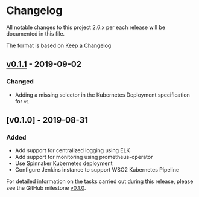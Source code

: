 # Changelog
All notable changes to this project 2.6.x per each release will be documented in this file.

The format is based on [Keep a Changelog](https://keepachangelog.com/en/1.0.0/)

## [v0.1.1] - 2019-09-02

### Changed

- Adding a missing selector in the Kubernetes Deployment specification for `v1`

## [v0.1.0] - 2019-08-31

### Added

- Add support for centralized logging using ELK
- Add support for monitoring using prometheus-operator
- Use Spinnaker Kubernetes deployment
- Configure Jenkins instance to support WSO2 Kubernetes Pipeline

For detailed information on the tasks carried out during this release, please see the GitHub milestone
[v0.1.0](https://github.com/wso2/kubernetes-pipeline/milestone/1).

[v0.1.1]: https://github.com/wso2/kubernetes-pipeline/compare/v0.1.0...v0.1.1
